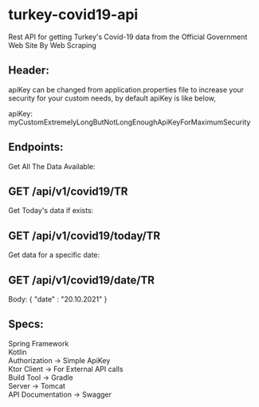 # turkey-covid19-api
Rest API for getting Turkey's Covid-19 data from the Official Government Web Site By Web Scraping

## Header:
apiKey can be changed from application.properties file to increase your security for your custom needs, by default apiKey is like below,

apiKey: myCustomExtremelyLongButNotLongEnoughApiKeyForMaximumSecurity

## Endpoints:

Get All The Data Available:<br> 
## GET /api/v1/covid19/TR

Get Today's data if exists:<br> 
## GET /api/v1/covid19/today/TR

Get data for a specific date:<br>
## GET /api/v1/covid19/date/TR
Body:
{
    "date" : "20.10.2021"
}

## Specs:

Spring Framework<br>
Kotlin<br>
Authorization -> Simple ApiKey<br>
Ktor Client -> For External API calls<br>
Build Tool -> Gradle<br>
Server -> Tomcat<br>
API Documentation -> Swagger<br>

